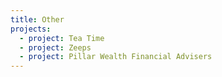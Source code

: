 ```yaml
---
title: Other
projects:
  - project: Tea Time
  - project: Zeeps
  - project: Pillar Wealth Financial Advisers
---
```


